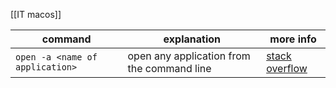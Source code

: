 [[IT macos]]


| command                         | explanation                                | more info                                                                                                   |
| ------------------------------- | ------------------------------------------ | ----------------------------------------------------------------------------------------------------------- |
| `open -a <name of application>` | open any application from the command line | [stack overflow](https://stackoverflow.com/questions/54437744/how-to-start-docker-from-command-line-in-mac) |
